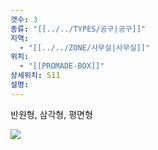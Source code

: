 ```yaml
---
갯수: 3
종류: "[[../../TYPES/공구|공구]]"
지역:
  - "[[../../ZONE/사무실|사무실]]"
위치:
  - "[[PROMADE-BOX]]"
상세위치: S11
설명:
---
```


반원형, 삼각형, 평면형


![](http://192.168.50.22/devices/250307_IMG_0003.jpeg)